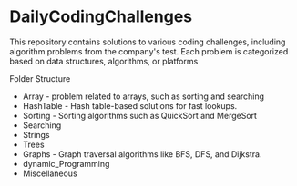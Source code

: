 # DailyCodingChallenges
This repository contains solutions to various coding challenges, including algorithm problems from the company's test.
Each problem is categorized based on data structures, algorithms, or platforms

Folder Structure
- Array - problem related to arrays, such as sorting and searching
- HashTable - Hash table-based solutions for fast lookups.
- Sorting - Sorting algorithms such as QuickSort and MergeSort
- Searching
- Strings
- Trees
- Graphs - Graph traversal algorithms like BFS, DFS, and Dijkstra.
- dynamic_Programming
- Miscellaneous
